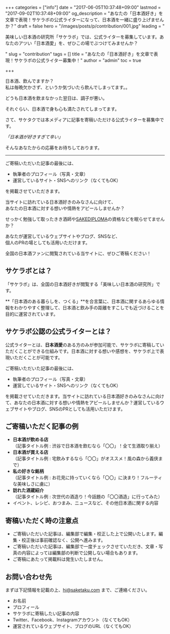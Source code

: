 +++
categories = ["info"]
date = "2017-06-05T10:37:48+09:00"
lastmod = "2017-09-02T10:37:48+09:00"
og_description = "あなたの「日本酒好き」を文章で表現！サケラボの公式ライターになって、日本酒を一緒に盛り上げませんか？"
draft = false
hero = "/images/posts/p/contribution/001.jpg"
leading = "<p>美味しい日本酒の研究所「サケラボ」では、公式ライターを募集しています。あなたのアツい「日本酒愛」を、ぜひこの場でぶつけてみませんか？</p>"
slug = "contribution"
tags = []
title = "あなたの「日本酒好き」を文章で表現！サケラボの公式ライター募集中！"
author = "admin"
toc = true

+++

日本酒、飲んでますか？  
私は毎晩欠かさず、というか気づいたら飲んでしまってます。。  

どうも日本酒を飲まなかった翌日は、調子が悪い。  

それぐらい、日本酒で身も心も満たされてしまってます。

さて、サケタクでは本メディアに記事を寄稿いただける公式ライターを募集中です。  

*「日本酒が好きすぎて辛い」*

そんなあなたからの応募をお待ちしております。

---

ご寄稿いただいた記事の最後には、

- 執筆者のプロフィール（写真・文章）
- 運営しているサイト・SNSへのリンク（なくてもOK）

を掲載させていただきます。

当サイトに訪れている日本酒好きのみなさんに向けて、  
あなたの日本酒に対する想いや情熱をアピールしませんか？

せっかく勉強して取ったきき酒師や[SAKEDIPLOMA](/p/sake-diploma)の資格などを眠らせてませんか？  

あなたが運営しているウェブサイトやブログ、SNSなど、  
個人のPRの場としても活用いただけます。

全国の日本酒ファンに閲覧されている当サイトに、ぜひご寄稿ください！

## サケラボとは？

「サケラボ」は、全国の日本酒好きが閲覧する「美味しい日本酒の研究所」です。

**「日本酒のある暮らしを、つくる」**を合言葉に、日本酒に関するあらゆる情報をわかりやすく整理して、日本酒と飲み手の距離をすこしでも近づけることを目的に運営されています。

## サケラボ公認の公式ライターとは？

公式ライターとは、**日本酒愛**のある方のみが参加可能で、サケラボに寄稿していただくことができる仕組みです。日本酒に対する想いや感想を、サケラボ上で表現いただくことが可能です。

ご寄稿いただいた記事の最後には、

- 執筆者のプロフィール（写真・文章）
- 運営しているサイト・SNSへのリンク（なくてもOK）

を掲載させていただきます。当サイトに訪れている日本酒好きのみなさんに向けて、あなたの日本酒に対する想いや情熱をアピールしませんか？運営しているウェブサイトやブログ、SNSのPRとしても活用いただけます。


## ご寄稿いただく記事の例

- **日本酒が飲める店**\
（記事タイトル例 : 渋谷で日本酒を飲むなら「〇〇」！全て生酒取り揃え）
- **日本酒が買える店**\
（記事タイトル例 : 宅飲みするなら「〇〇」がオススメ！風の森から義侠まで）
- **私の好きな銘柄**\
（記事タイトル例 : お花見に持っていくなら「〇〇」に決まり！フルーティな美味しさに虜に）
- **訪れた酒蔵紹介**\
（記事タイトル例 : 次世代の酒造り！今話題の「〇〇酒造」に行ってみた）
- イベント、レシピ、おつまみ、ニュースなど、その他日本酒に関する内容

## 寄稿いただく時の注意点

- ご寄稿いただいた記事は、編集部で編集・校正した上で公開いたします。編集・校正後は事前確認なく、公開へ進みます。
- ご寄稿いただいた記事は、編集部で一度チェックさせていただき、文章・写真の内容によっては編集部の判断で公開しない場合もあります。
- ご寄稿にあたって掲載料は発生いたしません。

## お問い合わせ先

 まずは下記情報を記載の上、[hi@saketaku.com](mailto:hi@saketaku.com) まで、ご連絡ください。

>
  - お名前
  - プロフィール
  - サケラボに寄稿したい記事の内容
  - Twitter、Facebook、Instagramアカウント（なくてもOK）
  - 運営されているウェブサイト、ブログのURL（なくてもOK）

